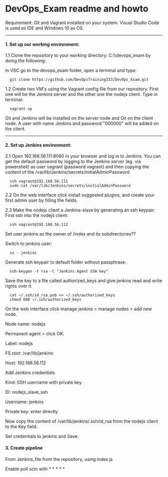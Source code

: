 # DevOps_Exam readme and howto

Requirement: Git and Vagrant installed on your system.
Visual Studio Code is used as IDE and Windows 10 as OS.

---

#### 1. Set up our working environment:
1.1 Clone the repository to your working directory: C:\\\devops_exam by doing the following:

In VSC go to the devops_exam folder, open a terminal and type:

      git clone https://github.com/DevOpsTraining333/DevOps_Exam.git

1.2 Create two VM's using the Vagrant config file from our repository. First one will be the Jenkins server and the other one the nodejs client. Type in terminal:

      vagrant up

Git and Jenkins will be installed on the server node and Git on the client node. A user with name Jenkins and password "000000" will be added on the client.

---

#### 2. Set up Jenkins environment:
2.1 Open 192.168.56.111:8080 in your browser and log in to Jenkins. You can get the default password by logging to the Jenkins server (eg. via powershell) as user vagrant (password vagrant) and then copying the content of the /var/lib/Jenkins/secrets/initialAdminPassword

      ssh vagrant@192.168.56.111
      sudo cat /var/lib/Jenkins/secrets/initialAdminPassword

2.2 On the web interface click install suggested plugins, and create your first admin user by filling the fields. 

2.3 Make the nodejs client a Jenkins-slave by generating an ssh keypair: First ssh into the nodejs client:
      
      ssh vagrant@192.168.56.112

Set user jenkins as the owner of /index and its subdirectories??

Switch to jenkins user:

      su - jenkins

Generate ssh keypair to default folder without passphrase:

      ssh-keygen -t rsa -C "Jenkins Agent SSH key"

Save the key to a file called authorized_keys and give jenkins read and write rights over it:

      cat ~/.ssh/id_rsa.pub >> ~/.ssh/authorized_keys
      chmod 600 ~/.ssh/authorized_keys

On the web interface click manage jenkins > manage nodes > add new node.

Node name: nodejs

Permanent agent > click OK.

Label: nodejs

FS root: /var/lib/jenkins

Host: 192.168.56.112

Add Jenkins credentials

Kind: SSH username with private key

ID: nodejs_slave_ssh

Username: jenkins

Private key: enter directly

Now copy the content of /var/lib/jenkins/.ssh/id_rsa from the nodejs client to the Key field.

Set credentials to jenkins and Save.

#### 3. Create pipeline

From Jenkins_file from the repository, using index.js

Enable poll scm with * * * * * 



